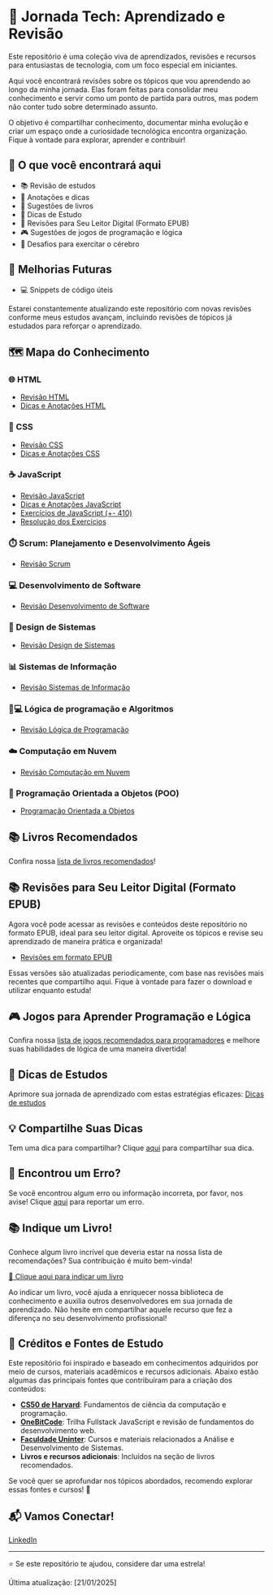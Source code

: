 # 🚀 Jornada Tech: Aprendizado e Revisão

Este repositório é uma coleção viva de aprendizados, revisões e recursos para entusiastas de tecnologia, com um foco especial em iniciantes.  

Aqui você encontrará revisões sobre os tópicos que vou aprendendo ao longo da minha jornada. Elas foram feitas para consolidar meu conhecimento e servir como um ponto de partida para outros, mas podem não conter tudo sobre determinado assunto.  

O objetivo é compartilhar conhecimento, documentar minha evolução e criar um espaço onde a curiosidade tecnológica encontra organização. Fique à vontade para explorar, aprender e contribuir!

## 🌟 O que você encontrará aqui

- 📚 Revisão de estudos
- 📝 Anotações e dicas
- 📖 Sugestões de livros
- 💭 Dicas de Estudo
- 📱 Revisões para Seu Leitor Digital (Formato EPUB)
- 🎮 Sugestões de jogos de programação e lógica
- 🧠 Desafios para exercitar o cérebro

## 🔮 Melhorias Futuras

- 💻 Snippets de código úteis

Estarei constantemente atualizando este repositório com novas revisões conforme meus estudos avançam, incluindo revisões de tópicos já estudados para reforçar o aprendizado.


## 🗺️ Mapa do Conhecimento

### 🌐 HTML
- [Revisão HTML](./html/revisao.md)
- [Dicas e Anotações HTML](./html/dicas.md)

### 🎨 CSS
- [Revisão CSS](./css/revisao.md)
- [Dicas e Anotações CSS](./css/dicas.md)

### ☕ JavaScript
- [Revisão JavaScript](./javascript/revisao.md)
- [Dicas e Anotações JavaScript](./javascript/dicas.md)
- [Exercícios de JavaScript (+- 410)](./javascript/exercicios.md)
- [Resolução dos Exercícios](./javascript/resolucao-exercicios.md)

### ⏱️ Scrum: Planejamento e Desenvolvimento Ágeis
- [Revisão Scrum](./scrum/revisao.md)

### 💻 Desenvolvimento de Software
- [Revisão Desenvolvimento de Software](./desenvolvimento-de-software/revisao.md)

### 📐 Design de Sistemas
- [Revisão Design de Sistemas](./design-de-sistemas/revisao.md)

### 📊 Sistemas de Informação
- [Revisão Sistemas de Informação](./sistemas-de-informacao/revisao.md)

### 🧠💻 Lógica de programação e Algoritmos
- [Revisão Lógica de Programação](./logica-de-programacao/revisao.md)

### ☁️ Computação em Nuvem
- [Revisão Computação em Nuvem](./computacao-em-nuvem/revisao.md)

### 🧩 Programação Orientada a Objetos (POO)
- [Programação Orientada a Objetos](./programacao-orientada-a-objetos/revisao.md)

## 📚 Livros Recomendados

Confira nossa [lista de livros recomendados](./livros-recomendados.md)!

## 📚 Revisões para Seu Leitor Digital (Formato EPUB)

Agora você pode acessar as revisões e conteúdos deste repositório no formato EPUB, ideal para seu leitor digital. Aproveite os tópicos e revise seu aprendizado de maneira prática e organizada!

- [Revisões em formato EPUB](./revisoes-epub)

Essas versões são atualizadas periodicamente, com base nas revisões mais recentes que compartilho aqui. Fique à vontade para fazer o download e utilizar enquanto estuda!


## 🎮 Jogos para Aprender Programação e Lógica

Confira nossa [lista de jogos recomendados para programadores](./jogos-programacao.md) e melhore suas habilidades de lógica de uma maneira divertida!


## 💭 Dicas de Estudos

Aprimore sua jornada de aprendizado com estas estratégias eficazes: [Dicas de estudos](./dicas-de-estudos/dicas-de-estudos.md)


## 💡 Compartilhe Suas Dicas

Tem uma dica para compartilhar? Clique [aqui](../../issues/new?assignees=&labels=dica&template=compartilhe-dica.md&title=%5BDICA%5D) para compartilhar sua dica.



## 🐞 Encontrou um Erro?

Se você encontrou algum erro ou informação incorreta, por favor, nos avise! Clique [aqui](../../issues/new?assignees=&labels=erro&template=reportar-erro.md&title=%5BERRO%5D) para reportar um erro.



## 📚 Indique um Livro!

Conhece algum livro incrível que deveria estar na nossa lista de recomendações? Sua contribuição é muito bem-vinda!

[🔗 Clique aqui para indicar um livro](../../issues/new?assignees=&labels=livro%2Crecomenda%C3%A7%C3%A3o&template=indicar-livro.md&title=%5BLIVRO%5D+)

Ao indicar um livro, você ajuda a enriquecer nossa biblioteca de conhecimento e auxilia outros desenvolvedores em sua jornada de aprendizado. Não hesite em compartilhar aquele recurso que fez a diferença no seu desenvolvimento profissional!

## 📌 Créditos e Fontes de Estudo  

Este repositório foi inspirado e baseado em conhecimentos adquiridos por meio de cursos, materiais acadêmicos e recursos adicionais. Abaixo estão algumas das principais fontes que contribuíram para a criação dos conteúdos:  

- **<a href="https://cs50.harvard.edu/" target="_blank">CS50 de Harvard</a>**: Fundamentos de ciência da computação e programação.  
- **<a href="https://comunidade.onebitcode.com/feed" target="_blank">OneBitCode</a>**: Trilha Fullstack JavaScript e revisão de fundamentos do desenvolvimento web.  
- **<a href="https://www.uninter.com/graduacao/a-distancia/tecnologia-em-analise-e-desenvolvimento-de-sistemas-2/?gad_source=1&gclid=CjwKCAiAp4O8BhAkEiwAqv2UqHr-mwaAgTiokfDVtsOmlYh3WYcM4Dnr6oY0JIAiM6qb10uti022QBoC2KkQAvD_BwE&gclsrc=aw.ds" target="_blank">Faculdade Uninter</a>**: Cursos e materiais relacionados a Análise e Desenvolvimento de Sistemas.  
- **Livros e recursos adicionais**: Incluídos na seção de livros recomendados.  
  

Se você quer se aprofundar nos tópicos abordados, recomendo explorar essas fontes e cursos! 🌟


## 📬 Vamos Conectar!

<a href="https://www.linkedin.com/in/auyber-genesini-moura-58b258144/" target="_blank">LinkedIn</a>


---

⭐ Se este repositório te ajudou, considere dar uma estrela!

Última atualização: [21/01/2025]
